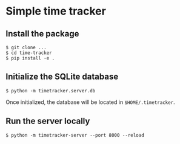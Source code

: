 # Simple time tracker

## Install the package

```console
$ git clone ...
$ cd time-tracker
$ pip install -e .
```

## Initialize the SQLite database

```console
$ python -m timetracker.server.db
```

Once initialized, the database will be located in `$HOME/.timetracker`.

## Run the server locally

```console
$ python -m timetracker-server --port 8000 --reload
```
